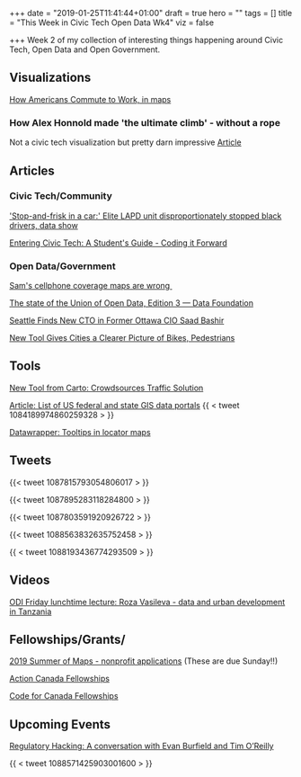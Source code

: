 +++
date = "2019-01-25T11:41:44+01:00"
draft = true
hero = ""
tags = []
title = "This Week in Civic Tech Open Data Wk4"
viz = false

+++
Week 2 of my collection of interesting things happening around Civic Tech, Open Data and Open Government.

## Visualizations

[How Americans Commute to Work, in maps](https://www.citylab.com/transportation/2019/01/commuting-to-work-data-car-public-transit-bike/580507/)

### How Alex Honnold made 'the ultimate climb' - without a rope

Not a civic tech visualization but pretty darn impressive
[Article](https://on.natgeo.com/2MyCrfD)

## Articles

### Civic Tech/Community

['Stop-and-frisk in a car:' Elite LAPD unit disproportionately stopped black drivers, data show](https://www.latimes.com/local/lanow/la-me-lapd-traffic-stops-20190124-story.html)

[Entering Civic Tech: A Student's Guide - Coding it Forward](https://blog.codingitforward.com/entering-civic-tech-a-students-guide-be7ac2741f2b)

### Open Data/Government

[Sam's cellphone coverage maps are wrong ](https://www.theregister.co.uk/2019/01/17/vermont_mobile_map/)

[The state of the Union of Open Data, Edition 3 — Data Foundation](https://www.datafoundation.org/the-state-of-the-union-of-open-data-ed-3/)

[Seattle Finds New CTO in Former Ottawa CIO Saad Bashir](http://www.govtech.com/people/Seattle-Finds-New-CTO-in-Former-Ottawa-CIO-Saad-Bashir.html)

[New Tool Gives Cities a Clearer Picture of Bikes, Pedestrians](http://www.govtech.com/fs/transportation/New-Tool-Gives-Cities-a-Clearer-Picture-of-Bikes-Pedestrians.html)


## Tools

[New Tool from Carto: Crowdsources Traffic Solution](https://carto.com/solutions/traffico/?utm_content=83345653&utm_medium=social&utm_source=twitter&hss_channel=tw-241079136)

[Article: List of US federal and state GIS data portals](https://spatialreserves.wordpress.com/2018/01/15/new-working-lists-of-us-federal-and-state-gis-portals/)
{{ < tweet 1084189974860259328 > }}

[Datawrapper: Tooltips in locator maps](https://blog.datawrapper.de/weeklychart-locatormaps-tooltips/)

## Tweets

{{< tweet 1087815793054806017 > }}

{{< tweet 1087895283118284800 > }}

{{< tweet 1087803591920926722 > }}

{{< tweet 1088563832635752458 > }}

{{ < tweet 1088193436774293509 > }}

## Videos

[ODI Friday lunchtime lecture: Roza Vasileva - data and urban development in Tanzania](https://youtu.be/FQYdksc8W44)

## Fellowships/Grants/


[2019 Summer of Maps - nonprofit applications](https://azavea.forms.fm/2019-summer-of-maps-nonprofit-application/forms/5875) (These are due Sunday!!)

[Action Canada Fellowships](http://www.actioncanada.ca/)

[Code for Canada Fellowships](https://codefor.ca/fellowship/apply-2019/)

## Upcoming Events

[Regulatory Hacking: A conversation with Evan Burfield and Tim O’Reilly](https://www.eventbrite.com/e/regulatory-hacking-a-conversation-with-evan-burfield-and-tim-oreilly-tickets-55258382309?aff=estw)

{{ < tweet 1088571425903001600 > }}